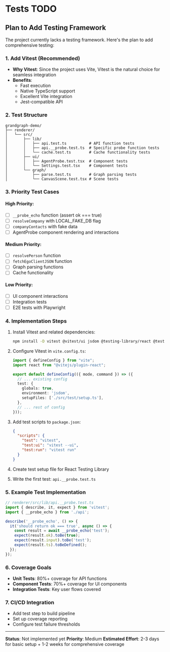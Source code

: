 # Tests TODO

## Plan to Add Testing Framework

The project currently lacks a testing framework. Here's the plan to add comprehensive testing:

### 1. Add Vitest (Recommended)
- **Why Vitest**: Since the project uses Vite, Vitest is the natural choice for seamless integration
- **Benefits**: 
  - Fast execution
  - Native TypeScript support
  - Excellent Vite integration
  - Jest-compatible API

### 2. Test Structure
```
grandgraph-demo/
├── renderer/
│   └── src/
│       ├── lib/
│       │   ├── api.test.ts          # API function tests
│       │   ├── api.__probe.test.ts  # Specific probe function tests
│       │   └── cache.test.ts        # Cache functionality tests
│       ├── ui/
│       │   ├── AgentProbe.test.tsx  # Component tests
│       │   └── Settings.test.tsx    # Component tests
│       └── graph/
│           ├── parse.test.ts        # Graph parsing tests
│           └── CanvasScene.test.tsx # Scene tests
```

### 3. Priority Test Cases

#### High Priority:
- [ ] `__probe_echo` function (assert ok === true)
- [ ] `resolveCompany` with LOCAL_FAKE_DB flag
- [ ] `companyContacts` with fake data
- [ ] AgentProbe component rendering and interactions

#### Medium Priority:
- [ ] `resolvePerson` function
- [ ] `fetchEgoClientJSON` function
- [ ] Graph parsing functions
- [ ] Cache functionality

#### Low Priority:
- [ ] UI component interactions
- [ ] Integration tests
- [ ] E2E tests with Playwright

### 4. Implementation Steps
1. Install Vitest and related dependencies:
   ```bash
   npm install -D vitest @vitest/ui jsdom @testing-library/react @testing-library/jest-dom
   ```

2. Configure Vitest in `vite.config.ts`:
   ```typescript
   import { defineConfig } from "vite";
   import react from "@vitejs/plugin-react";
   
   export default defineConfig(({ mode, command }) => ({
     // ... existing config
     test: {
       globals: true,
       environment: 'jsdom',
       setupFiles: ['./src/test/setup.ts'],
     },
     // ... rest of config
   }));
   ```

3. Add test scripts to `package.json`:
   ```json
   {
     "scripts": {
       "test": "vitest",
       "test:ui": "vitest --ui",
       "test:run": "vitest run"
     }
   }
   ```

4. Create test setup file for React Testing Library

5. Write the first test: `api.__probe.test.ts`

### 5. Example Test Implementation
```typescript
// renderer/src/lib/api.__probe.test.ts
import { describe, it, expect } from 'vitest';
import { __probe_echo } from './api';

describe('__probe_echo', () => {
  it('should return ok === true', async () => {
    const result = await __probe_echo('test');
    expect(result.ok).toBe(true);
    expect(result.input).toBe('test');
    expect(result.ts).toBeDefined();
  });
});
```

### 6. Coverage Goals
- **Unit Tests**: 80%+ coverage for API functions
- **Component Tests**: 70%+ coverage for UI components
- **Integration Tests**: Key user flows covered

### 7. CI/CD Integration
- Add test step to build pipeline
- Set up coverage reporting
- Configure test failure thresholds

---

**Status**: Not implemented yet
**Priority**: Medium
**Estimated Effort**: 2-3 days for basic setup + 1-2 weeks for comprehensive coverage
